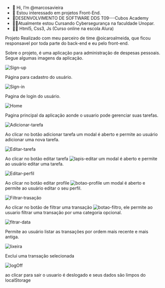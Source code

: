 - 👋 Hi, I’m @marcosavieira
- 👀 Estou interessado em projetos Front-End.
- 👨‍DESENVOLVIMENTO DE SOFTWARE DDS T09---Cubos Academy
- 🧑‍🎓Atualmente estou Cursando Cybersegurança na faculdade Unopar.
- 👨‍🎓 Html5, Css3, Js (Curso online na escola Alura)

Projeto Realizado com meu parceiro de time @oicaroalmeida, que ficou
responsavel por toda parte do back-end e eu pelo front-end.

Sobre o projeto, é uma aplicação para administração de despesas pessoais.
Segue algumas imagens da aplicação.

![Sign-up](https://i.imgur.com/3P4ezcL.jpg)

Página para cadastro do usuário.

![Sign-in](https://i.imgur.com/k3iwmZ7.png)

Pagina de login do usuário.

![Home](https://i.imgur.com/cgCit3U.png)

Pagina principal da aplicação aonde o usuario pode gerenciar suas tarefas.

![Adicionar-tarefa](https://i.imgur.com/uDmjDIp.png)

Ao clicar no botão adicionar tarefa um modal é aberto e permite ao usuário adicionar uma nova tarefa.

![Editar-tarefa](https://i.imgur.com/lhk52u2.png)

Ao clicar no botão editar tarefa ![lapis-editar](https://i.imgur.com/tRPSY2H.png) um modal é aberto e permite ao usuário editar uma tarefa.

![Editar-perfil](https://i.imgur.com/fjQP4kR.pn)

Ao clicar no botão editar profile ![botao-profile](https://i.imgur.com/0GVdVpm.png) um modal é aberto e permite ao usuário editar o seu perfil.

![Filtrar-trasação](https://i.imgur.com/wgaYx9U.png)

Ao clicar no botão de filtrar uma transação ![botao-filtro](https://i.imgur.com/ES3s0Oo.png), ele permite ao usuario filtrar uma transação por uma categoria opcional.

![fitrar-data](https://i.imgur.com/IWOrO71.png)

Permite ao usuário listar as transações por ordem mais recente e mais antiga.

![lixeira](https://i.imgur.com/BwFaZW9.png)

Exclui uma transação selecionada

![logOff](https://i.imgur.com/v0EaqOF.png)

ao clicar para sair o usuario é deslogado e seus dados são limpos do localStorage

<!---
marcosavieira/marcosavieira is a ✨ special ✨ repository because its `README.md` (this file) appears on your GitHub profile.
You can click the Preview link to take a look at your changes.
--->
